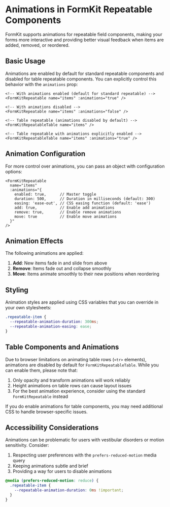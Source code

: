 # Animations in FormKit Repeatable Components

FormKit supports animations for repeatable field components, making your forms more interactive and providing better visual feedback when items are added, removed, or reordered.

## Basic Usage

Animations are enabled by default for standard repeatable components and disabled for table repeatable components. You can explicitly control this behavior with the `animations` prop:

```vue
<!-- With animations enabled (default for standard repeatable) -->
<FormKitRepeatable name="items" :animations="true" />

<!-- With animations disabled -->
<FormKitRepeatable name="items" :animations="false" />

<!-- Table repeatable (animations disabled by default) -->
<FormKitRepeatableTable name="items" />

<!-- Table repeatable with animations explicitly enabled -->
<FormKitRepeatableTable name="items" :animations="true" />
```

## Animation Configuration

For more control over animations, you can pass an object with configuration options:

```vue
<FormKitRepeatable 
  name="items"
  :animations="{
    enabled: true,      // Master toggle
    duration: 500,      // Duration in milliseconds (default: 300)
    easing: 'ease-out', // CSS easing function (default: 'ease')
    add: true,          // Enable add animations
    remove: true,       // Enable remove animations
    move: true          // Enable move animations
  }"
/>
```

## Animation Effects

The following animations are applied:

1. **Add**: New items fade in and slide from above
2. **Remove**: Items fade out and collapse smoothly
3. **Move**: Items animate smoothly to their new positions when reordering

## Styling

Animation styles are applied using CSS variables that you can override in your own stylesheets:

```css
.repeatable-item {
  --repeatable-animation-duration: 300ms;
  --repeatable-animation-easing: ease;
}
```

## Table Components and Animations

Due to browser limitations on animating table rows (`<tr>` elements), animations are disabled by default for `FormKitRepeatableTable`. While you can enable them, please note that:

1. Only opacity and transform animations will work reliably
2. Height animations on table rows can cause layout issues
3. For the best animation experience, consider using the standard `FormKitRepeatable` instead

If you do enable animations for table components, you may need additional CSS to handle browser-specific issues.

## Accessibility Considerations

Animations can be problematic for users with vestibular disorders or motion sensitivity. Consider:

1. Respecting user preferences with the `prefers-reduced-motion` media query
2. Keeping animations subtle and brief
3. Providing a way for users to disable animations

```css
@media (prefers-reduced-motion: reduce) {
  .repeatable-item {
    --repeatable-animation-duration: 0ms !important;
  }
}
```